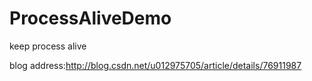 # ProcessAliveDemo
keep process alive

blog address:http://blog.csdn.net/u012975705/article/details/76911987
